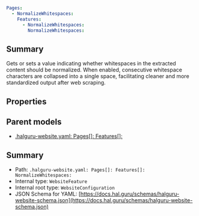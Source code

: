 <!--
title: NormalizeWhitespaces
version: 1.38.9-beta.21
generated: true
date: 2025-04-15
node: This file is generated by the command-line program: `halguru manual -c -m`
-->


```yaml
Pages:
  - NormalizeWhitespaces:
    Features:
      - NormalizeWhitespaces:
        NormalizeWhitespaces:
```

## Summary

Gets or sets a value indicating whether whitespaces in the extracted content should be normalized. When enabled, consecutive whitespace characters are collapsed into a single space, facilitating cleaner and more standardized output after web scraping.

## Properties


## Parent models

* [.halguru-website.yaml: Pages[]: Features[]:]((website)-pages-list-features-list.md)
## Summary

* Path: `.halguru-website.yaml: Pages[]: Features[]: NormalizeWhitespaces:`
* Internal type: `WebsiteFeature`
* Internal root type: `WebsiteConfiguration`
* JSON Schema for YAML: [https://docs.hal.guru/schemas/halguru-website-schema.json](https://docs.hal.guru/schemas/halguru-website-schema.json)
